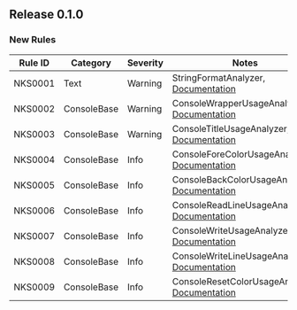 ## Release 0.1.0

### New Rules

Rule ID | Category | Severity | Notes
--------|----------|----------|-------
NKS0001 | Text | Warning | StringFormatAnalyzer, [Documentation](https://aptivi.gitbook.io/nitrocid-ks-manual/advanced-and-power-users/kernel-modifications/analyzer-diagnostics/text-nks0001)
NKS0002 | ConsoleBase | Warning | ConsoleWrapperUsageAnalyzer, [Documentation](https://aptivi.gitbook.io/nitrocid-ks-manual/advanced-and-power-users/kernel-modifications/analyzer-diagnostics/consolebase-nks0002)
NKS0003 | ConsoleBase | Warning | ConsoleTitleUsageAnalyzer, [Documentation](https://aptivi.gitbook.io/nitrocid-ks-manual/advanced-and-power-users/kernel-modifications/analyzer-diagnostics/consolebase-nks0003)
NKS0004 | ConsoleBase | Info | ConsoleForeColorUsageAnalyzer, [Documentation](https://aptivi.gitbook.io/nitrocid-ks-manual/advanced-and-power-users/kernel-modifications/analyzer-diagnostics/consolebase-nks0004)
NKS0005 | ConsoleBase | Info | ConsoleBackColorUsageAnalyzer, [Documentation](https://aptivi.gitbook.io/nitrocid-ks-manual/advanced-and-power-users/kernel-modifications/analyzer-diagnostics/consolebase-nks0005)
NKS0006 | ConsoleBase | Info | ConsoleReadLineUsageAnalyzer, [Documentation](https://aptivi.gitbook.io/nitrocid-ks-manual/advanced-and-power-users/kernel-modifications/analyzer-diagnostics/consolebase-nks0006)
NKS0007 | ConsoleBase | Info | ConsoleWriteUsageAnalyzer, [Documentation](https://aptivi.gitbook.io/nitrocid-ks-manual/advanced-and-power-users/kernel-modifications/analyzer-diagnostics/consolebase-nks0007)
NKS0008 | ConsoleBase | Info | ConsoleWriteLineUsageAnalyzer, [Documentation](https://aptivi.gitbook.io/nitrocid-ks-manual/advanced-and-power-users/kernel-modifications/analyzer-diagnostics/consolebase-nks0008)
NKS0009 | ConsoleBase | Info | ConsoleResetColorUsageAnalyzer, [Documentation](https://aptivi.gitbook.io/nitrocid-ks-manual/advanced-and-power-users/kernel-modifications/analyzer-diagnostics/consolebase-nks0009)
